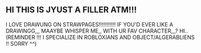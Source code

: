 ## HI THIS IS JYUST A FILLER ATM!!!
I LOVE DRAWUNG ON STRAWPAGES!!!!!!!!!!! IF YOU'D EVER LIKE A DRAWINGG,,, MAAYBE WHISPER ME,, WITH UR FAV CHARACTER,,,? HI.. (REMINDER !!! I SPECIALIZE IN ROBLOXIANS AND OBJECT/ALGERABLIENS !! SORRY ^^)

<!--
**subfreak/SUBFREAK** is a ✨ _special_ ✨ repository because its `README.md` (this file) appears on your GitHub profile.

